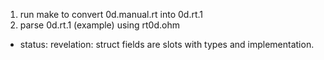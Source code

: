 1. run make to convert 0d.manual.rt into 0d.rt.1
2. parse 0d.rt.1 (example) using rt0d.ohm

- status: revelation: struct fields are slots with types and implementation.  